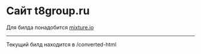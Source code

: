 # Сайт t8group.ru

Для билда понадобится [mixture.io](http://mixture.io)

___________

Текущий билд находится в /converted-html